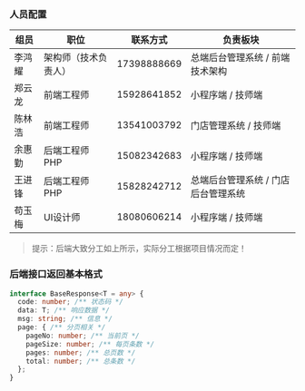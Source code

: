 ### 人员配置
| 组员   | 职位                 | 联系方式    | 负责板块                            |
| ------ | -------------------- | ----------- | ----------------------------------- |
| 李鸿耀 | 架构师（技术负责人） | 17398888669 | 总端后台管理系统 / 前端技术架构     |
| 郑云龙 | 前端工程师           | 15928641852 | 小程序端 / 技师端                   |
| 陈林浩 | 前端工程师           | 13541003792 | 门店管理系统 / 技师端               |
| 余惠勤 | 后端工程师 PHP       | 15082342683 | 小程序端 / 技师端                   |
| 王进锋 | 后端工程师 PHP       | 15828242712 | 总端后台管理系统 / 门店后台管理系统 |
| 苟玉梅 | UI设计师             | 18080606214 | 小程序端 / 技师端                   |

> 提示：后端大致分工如上所示，实际分工根据项目情况而定！

### 后端接口返回基本格式
```ts
interface BaseResponse<T = any> {
  code: number; /** 状态码 */
  data: T; /** 响应数据 */
  msg: string; /** 信息 */
  page: { /** 分页相关 */
    pageNo: number; /** 当前页 */
    pageSize: number; /** 每页条数 */
    pages: number; /** 总页数 */
    total: number; /** 总条数 */
  };
}
```
